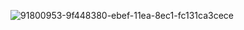 ![91800953-9f448380-ebef-11ea-8ec1-fc131ca3cece](https://user-images.githubusercontent.com/55994508/169409428-dba4a540-857d-4bdf-b6e6-da8f3a9da41c.png)
